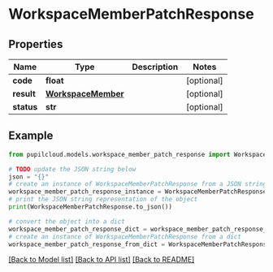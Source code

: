 # WorkspaceMemberPatchResponse


## Properties

Name | Type | Description | Notes
------------ | ------------- | ------------- | -------------
**code** | **float** |  | [optional] 
**result** | [**WorkspaceMember**](WorkspaceMember.md) |  | [optional] 
**status** | **str** |  | [optional] 

## Example

```python
from pupilcloud.models.workspace_member_patch_response import WorkspaceMemberPatchResponse

# TODO update the JSON string below
json = "{}"
# create an instance of WorkspaceMemberPatchResponse from a JSON string
workspace_member_patch_response_instance = WorkspaceMemberPatchResponse.from_json(json)
# print the JSON string representation of the object
print(WorkspaceMemberPatchResponse.to_json())

# convert the object into a dict
workspace_member_patch_response_dict = workspace_member_patch_response_instance.to_dict()
# create an instance of WorkspaceMemberPatchResponse from a dict
workspace_member_patch_response_from_dict = WorkspaceMemberPatchResponse.from_dict(workspace_member_patch_response_dict)
```
[[Back to Model list]](../README.md#documentation-for-models) [[Back to API list]](../README.md#documentation-for-api-endpoints) [[Back to README]](../README.md)


